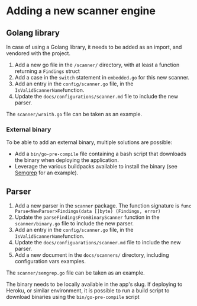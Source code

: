 # Adding a new scanner engine

## Golang library

In case of using a Golang library, it needs to be added as an import, and vendored with the project.

1. Add a new go file in the `/scanner/` directory, with at least a function returning a `Findings` struct
1. Add a case in the `switch` statement in `embedded.go` for this new scanner.
1. Add an entry in the `config/scanner.go` file, in the `IsValidScannerName`function.
1. Update the `docs/configurations/scanner.md` file to include the new parser.

The `scanner/wraith.go` file can be taken as an example.

### External binary

To be able to add an external binary, multiple solutions are possible:

- Add a `bin/go-pre-compile` file containing a bash script that downloads the binary when deploying the application.
- Leverage the various buildpacks available to install the binary (see [Semgrep](semgrep.md) for an example).

## Parser

1. Add a new parser in the `scanner` package. The function signature is `func Parse<NewParser>Findings(data []byte) (Findings, error)`
1. Update the `parseFindingsFromBinaryScanner` function in the `scanner/binary.go` file to include the new parser.
1. Add an entry in the `config/scanner.go` file, in the `IsValidScannerName`function.
1. Update the `docs/configuarations/scanner.md` file to include the new parser.
1. Add a new document in the `docs/scanners/` directory, including configuration vars examples.

The `scanner/semgrep.go` file can be taken as an example.

The binary needs to be locally available in the app's slug. If deploying to Heroku, or similar environment, it is possible to run a build script to download binaries using the `bin/go-pre-compile` script
